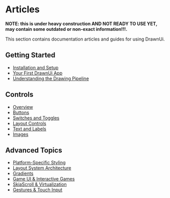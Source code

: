 # Articles

__NOTE: this is under heavy construction AND NOT READY TO USE YET, may contain some outdated or non-exact information!!!.__  

This section contains documentation articles and guides for using DrawnUi.

## Getting Started

- [Installation and Setup](getting-started.md)
- [Your First DrawnUi App](first-app.md)
- [Understanding the Drawing Pipeline](drawing-pipeline.md)

## Controls

- [Overview](controls/index.md)
- [Buttons](controls/buttons.md)
- [Switches and Toggles](controls/switches.md)
- [Layout Controls](controls/layouts.md)
- [Text and Labels](controls/text.md)
- [Images](controls/images.md)

## Advanced Topics

- [Platform-Specific Styling](advanced/platform-styling.md)
- [Layout System Architecture](advanced/layout-system.md)
- [Gradients](advanced/gradients.md)
- [Game UI & Interactive Games](advanced/game-ui.md)
- [SkiaScroll & Virtualization](advanced/skiascroll.md)
- [Gestures & Touch Input](advanced/gestures.md)